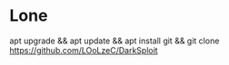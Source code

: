 # Lone
apt upgrade &amp;&amp; apt update &amp;&amp; apt install git &amp;&amp; git clone https://github.com/LOoLzeC/DarkSploit
